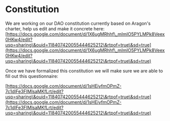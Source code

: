 # Constitution

We are working on our DAO constitution currently based on Aragon's charter, help us edit and make it concrete here: [https://docs.google.com/document/d/1X6ugMRhhf\_mImIO5PYLMPk8Veex0HKw4/edit?usp=sharing\&ouid=118407420055444625212\&rtpof=true\&sd=true](https://docs.google.com/document/d/1X6ugMRhhf\_mImIO5PYLMPk8Veex0HKw4/edit?usp=sharing\&ouid=118407420055444625212\&rtpof=true\&sd=true)

Once we have formalized this constitution we will make sure we are able to fill out this questionnaire:&#x20;

[https://docs.google.com/document/d/1sHEiyfmOPmZ-7c1dIFe3FIMlsaMKfLrt/edit?usp=sharing\&ouid=118407420055444625212\&rtpof=true\&sd=true](https://docs.google.com/document/d/1sHEiyfmOPmZ-7c1dIFe3FIMlsaMKfLrt/edit?usp=sharing\&ouid=118407420055444625212\&rtpof=true\&sd=true)
